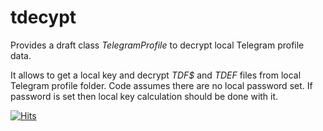 # tdecypt
Provides a draft class _TelegramProfile_ to decrypt local Telegram profile data.

It allows to get a local key and decrypt _TDF$_ and _TDEF_ files from local Telegram profile folder.
Code assumes there are no local password set. If password is set then local key calculation should be done with it.

[![Hits](https://hits.seeyoufarm.com/api/count/incr/badge.svg?url=https%3A%2F%2Fgithub.com%2Ftitov-vv%2Ftdecrypt&count_bg=%23555555&title_bg=%23555555&icon=&icon_color=%23E7E7E7&title=%3E&edge_flat=false)](https://hits.seeyoufarm.com)
